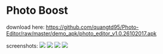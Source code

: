 # Photo Boost

download here: https://github.com/quangtd95/Photo-Editor/raw/master/demo_apk/photo_editor_v1.0.26102017.apk

screenshots:
![](https://github.com/quangtd95/Photo-Editor/blob/master/screenshots/intro3.png)
![](https://github.com/quangtd95/Photo-Editor/blob/master/screenshots/list_photo.png)
![](https://github.com/quangtd95/Photo-Editor/blob/master/screenshots/edit1.png)
![](https://github.com/quangtd95/Photo-Editor/blob/master/screenshots/edit2.png)